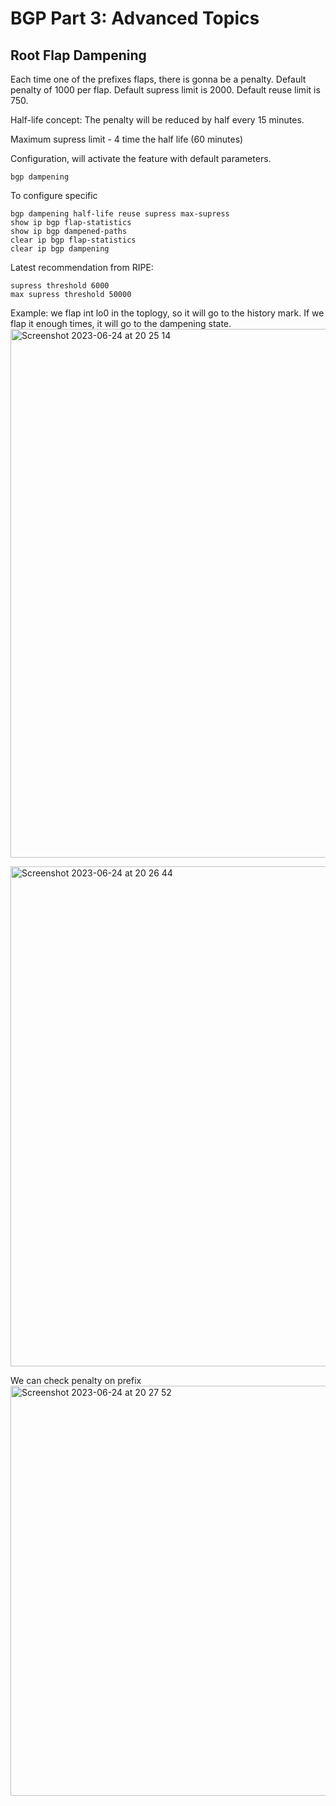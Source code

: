 # BGP Part 3: Advanced Topics
## Root Flap Dampening
Each time one of the prefixes flaps, there is gonna be a penalty.
Default penalty of 1000 per flap.
Default supress limit is 2000.
Default reuse limit is 750.

Half-life concept:
The penalty will be reduced by half every 15 minutes.

Maximum supress limit - 4 time the half life (60 minutes)

Configuration, will activate the feature with default parameters.
```
bgp dampening
```
To configure specific
```
bgp dampening half-life reuse supress max-supress
show ip bgp flap-statistics
show ip bgp dampened-paths
clear ip bgp flap-statistics
clear ip bgp dampening
```

Latest recommendation from RIPE:
```
supress threshold 6000
max supress threshold 50000
```
Example:
we flap int lo0 in the toplogy, so it will go to the history mark. If we flap it enough times, it will go to the dampening state.
<img width="846" alt="Screenshot 2023-06-24 at 20 25 14" src="https://github.com/DariaShantalova/dariashantalova.github.io/assets/34622678/2cf1ccfb-67e9-4e76-948b-8af248a0d0d4">

<img width="800" alt="Screenshot 2023-06-24 at 20 26 44" src="https://github.com/DariaShantalova/dariashantalova.github.io/assets/34622678/9b99379f-e329-4c47-a2ec-34f041dee072">

We can check penalty on prefix
<img width="656" alt="Screenshot 2023-06-24 at 20 27 52" src="https://github.com/DariaShantalova/dariashantalova.github.io/assets/34622678/a13520bc-bf34-48c4-a728-3e77da90f9b8">






